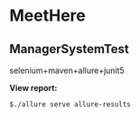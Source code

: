 # MeetHere

## ManagerSystemTest 

selenium+maven+allure+junit5

**View report:**

``` bash
$./allure serve allure-results
```
